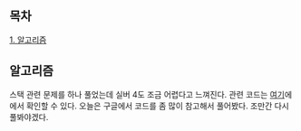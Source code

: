 ## 목차
[1. 알고리즘](#알고리즘)

## 알고리즘
스택 관련 문제를 하나 풀었는데 실버 4도 조금 어렵다고 느껴진다.  관련 코드는 [여기](https://velog.io/@ohju96/Algorithm)에에서 확인할 수 있다. 오늘은 구글에서 코드를 좀 많이 참고해서 풀어봤다. 조만간 다시 풀봐야겠다.